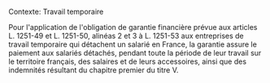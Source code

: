 Contexte: Travail temporaire

Pour l'application de l'obligation de garantie financière prévue aux articles L. 1251-49 et L. 1251-50, alinéas 2 et 3 à L. 1251-53 aux entreprises de travail temporaire qui détachent un salarié en France, la garantie assure le paiement aux salariés détachés, pendant toute la période de leur travail sur le territoire français, des salaires et de leurs accessoires, ainsi que des indemnités résultant du chapitre premier du titre V.